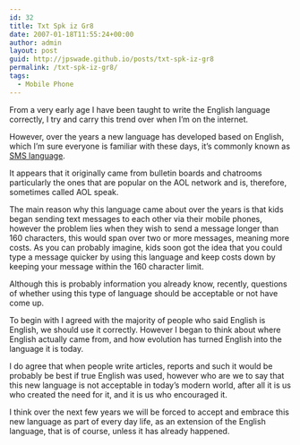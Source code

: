 ```yaml
---
id: 32
title: Txt Spk iz Gr8
date: 2007-01-18T11:55:24+00:00
author: admin
layout: post
guid: http://jpswade.github.io/posts/txt-spk-iz-gr8
permalink: /txt-spk-iz-gr8/
tags:
  - Mobile Phone
---
```

<p class="lead">
  From a very early age I have been taught to write the English language correctly, I try and carry this trend over when I&#8217;m on the internet.
</p>

However, over the years a new language has developed based on English, which I&#8217;m sure everyone is familiar with these days, it&#8217;s commonly known as [SMS language](http://en.wikipedia.org/wiki/SMS_language).

It appears that it originally came from bulletin boards and chatrooms particularly the ones that are popular on the AOL network and is, therefore, sometimes called AOL speak.

The main reason why this language came about over the years is that kids began sending text messages to each other via their mobile phones, however the problem lies when they wish to send a message longer than 160 characters, this would span over two or more messages, meaning more costs. As you can probably imagine, kids soon got the idea that you could type a message quicker by using this language and keep costs down by keeping your message within the 160 character limit.

Although this is probably information you already know, recently, questions of whether using this type of language should be acceptable or not have come up.

To begin with I agreed with the majority of people who said English is English, we should use it correctly. However I began to think about where English actually came from, and how evolution has turned English into the language it is today.

I do agree that when people write articles, reports and such it would be probably be best if true English was used, however who are we to say that this new language is not acceptable in today&#8217;s modern world, after all it is us who created the need for it, and it is us who encouraged it.

I think over the next few years we will be forced to accept and embrace this new language as part of every day life, as an extension of the English language, that is of course, unless it has already happened.
